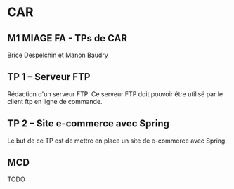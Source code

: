 # CAR
## M1 MIAGE FA - TPs de CAR
Brice Despelchin et Manon Baudry

## TP 1 – Serveur FTP
Rédaction d'un serveur FTP. Ce serveur FTP doit pouvoir être utilisé par le client ftp en ligne de commande.

## TP 2 – Site e-commerce avec Spring
Le but de ce TP est de mettre en place un site de e-commerce avec Spring.
## MCD

TODO
